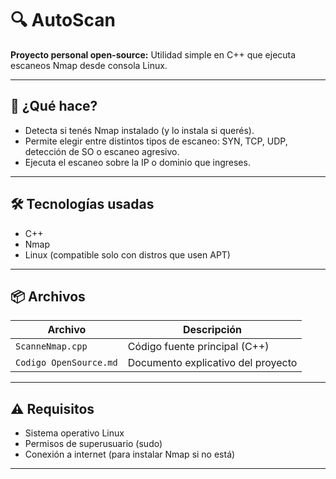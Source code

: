 # 🔍 AutoScan

**Proyecto personal open-source:** Utilidad simple en C++ que ejecuta escaneos Nmap desde consola Linux.

---

## 🚀 ¿Qué hace?

- Detecta si tenés Nmap instalado (y lo instala si querés).
- Permite elegir entre distintos tipos de escaneo: SYN, TCP, UDP, detección de SO o escaneo agresivo.
- Ejecuta el escaneo sobre la IP o dominio que ingreses.

---

## 🛠️ Tecnologías usadas

- C++
- Nmap
- Linux (compatible solo con distros que usen APT)

---

## 📦 Archivos

| Archivo               | Descripción                             |
|----------------------|-----------------------------------------|
| `ScanneNmap.cpp`      | Código fuente principal (C++)            |
| `Codigo OpenSource.md`| Documento explicativo del proyecto       |

---

## ⚠️ Requisitos

- Sistema operativo Linux
- Permisos de superusuario (sudo)
- Conexión a internet (para instalar Nmap si no está)

---



